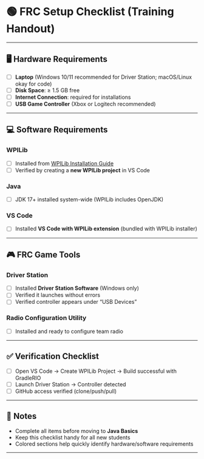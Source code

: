 # 🟢 FRC Setup Checklist (Training Handout)

---

## 🖥 Hardware Requirements
- [ ] **Laptop** (Windows 10/11 recommended for Driver Station; macOS/Linux okay for code)
- [ ] **Disk Space**: ≥ 1.5 GB free
- [ ] **Internet Connection**: required for installations
- [ ] **USB Game Controller** (Xbox or Logitech recommended)

---

## 💻 Software Requirements

### WPILib
- [ ] Installed from [WPILib Installation Guide](https://docs.wpilib.org/en/latest/docs/zero-to-robot/step-2/wpilib-setup.html)
- [ ] Verified by creating a **new WPILib project** in VS Code

### Java
- [ ] JDK 17+ installed system-wide (WPILib includes OpenJDK)

### VS Code
- [ ] Installed **VS Code with WPILib extension** (bundled with WPILib installer)

---

## 🎮 FRC Game Tools

### Driver Station
- [ ] Installed **Driver Station Software** (Windows only)
- [ ] Verified it launches without errors
- [ ] Verified controller appears under “USB Devices”

### Radio Configuration Utility
- [ ] Installed and ready to configure team radio

---

## ✅ Verification Checklist
- [ ] Open VS Code → Create WPILib Project → Build successful with GradleRIO
- [ ] Launch Driver Station → Controller detected
- [ ] GitHub access verified (clone/push/pull)

---

## 🎯 Notes
- Complete all items before moving to **Java Basics**
- Keep this checklist handy for all new students
- Colored sections help quickly identify hardware/software requirements

---

